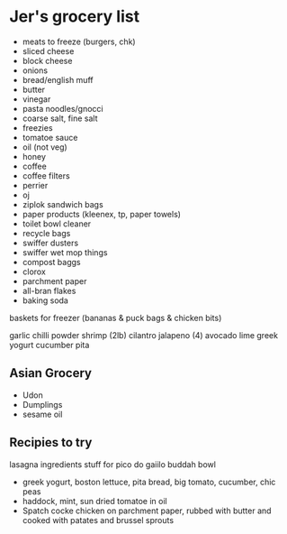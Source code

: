 # Jer's grocery list

- meats to freeze (burgers, chk)
- sliced cheese
- block cheese
- onions
- bread/english muff
- butter
- vinegar
- pasta noodles/gnocci
- coarse salt, fine salt
- freezies
- tomatoe sauce
- oil (not veg)
- honey
- coffee
- coffee filters
- perrier
- oj
- ziplok sandwich bags
- paper products (kleenex, tp, paper towels)
- toilet bowl cleaner
- recycle bags
- swiffer dusters
- swiffer wet mop things
- compost baggs
- clorox
- parchment paper
- all-bran flakes
- baking soda

baskets for freezer (bananas & puck bags & chicken bits)

garlic
chilli powder
shrimp (2lb)
cilantro
jalapeno (4)
avocado
lime
greek yogurt
cucumber
pita




## Asian Grocery

- Udon
- Dumplings
- sesame oil

## Recipies to try

lasagna ingredients
stuff for pico do gaiilo
buddah bowl

- greek yogurt, boston lettuce, pita bread, big tomato, cucumber, chic peas
- haddock, mint, sun dried tomatoe in oil
- Spatch cocke chicken on parchment paper, rubbed with butter and cooked with patates and brussel sprouts
